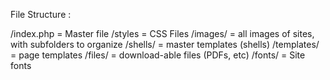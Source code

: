 File Structure  :

/index.php = Master file 
/styles  = CSS Files
/images/ = all images of sites, with subfolders to organize 
/shells/ = master templates (shells) 
/templates/ = page templates 
/files/ = download-able files (PDFs, etc) 
/fonts/ = Site fonts

